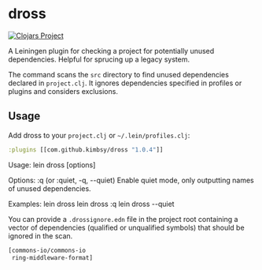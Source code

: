 # dross

[![Clojars Project](https://img.shields.io/clojars/v/com.github.kimbsy/dross.svg)](https://clojars.org/com.github.kimbsy/dross)

A Leiningen plugin for checking a project for potentially unused
dependencies. Helpful for sprucing up a legacy system.

The command scans the `src` directory to find unused dependencies
declared in `project.clj`.  It ignores dependencies specified in
profiles or plugins and considers exclusions.

## Usage

Add dross to your `project.clj` or `~/.lein/profiles.clj`:

```Clojure
:plugins [[com.github.kimbsy/dross "1.0.4"]]
```

Usage:
  lein dross [options]

Options:
  :q (or :quiet, -q, --quiet) Enable quiet mode, only outputting names
  of unused dependencies.

Examples:
  lein dross
  lein dross :q
  lein dross --quiet

You can provide a `.drossignore.edn` file in the project root containing
a vector of dependencies (qualified or unqualified symbols) that
should be ignored in the scan.

``` Clojure
[commons-io/commons-io
 ring-middleware-format]
```
